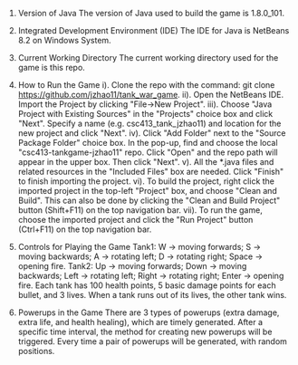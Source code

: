1. Version of Java
The version of Java used to build the game is 1.8.0_101.

2. Integrated Development Environment (IDE)
The IDE for Java is NetBeans 8.2 on Windows System.

3. Current Working Directory
The current working directory used for the game is this repo.

4. How to Run the Game
i). Clone the repo with the command: git clone https://github.com/jzhao11/tank_war_game.
ii). Open the NetBeans IDE. Import the Project by clicking "File->New Project".
iii). Choose "Java Project with Existing Sources" in the "Projects" choice box and click "Next".
Specify a name (e.g. csc413_tank_jzhao11) and location for the new project and click "Next".
iv). Click "Add Folder" next to the "Source Package Folder" choice box.
In the pop-up, find and choose the local "csc413-tankgame-jzhao11" repo.
Click "Open" and the repo path will appear in the upper box. Then click "Next".
v). All the *.java files and related resources in the "Included Files" box are needed.
Click "Finish" to finish importing the project.
vi). To build the project, right click the imported project in the top-left "Project" box, and choose "Clean and Build".
This can also be done by clicking the "Clean and Build Project" button (Shift+F11) on the top navigation bar.
vii). To run the game, choose the imported project and click the "Run Project" button (Ctrl+F11) on the top navigation bar.

5. Controls for Playing the Game
Tank1: W -> moving forwards; S -> moving backwards; A -> rotating left; D -> rotating right; Space -> opening fire.
Tank2: Up -> moving forwards; Down -> moving backwards; Left -> rotating left; Right -> rotating right; Enter -> opening fire.
Each tank has 100 health points, 5 basic damage points for each bullet, and 3 lives. When a tank runs out of its lives, the other tank wins.

6. Powerups in the Game
There are 3 types of powerups (extra damage, extra life, and health healing), which are timely generated.
After a specific time interval, the method for creating new powerups will be triggered.
Every time a pair of powerups will be generated, with random positions.
